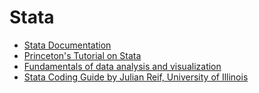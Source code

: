 # Stata
 - [Stata Documentation](https://www.stata.com/features/documentation/)
 - [Princeton's Tutorial on Stata](https://data.princeton.edu/Stata/)
 - [Fundamentals of data analysis and visualization](http://geocenter.github.io/StataTraining/)
 - [Stata Coding Guide by Julian Reif, University of Illinois](https://reifjulian.github.io/guide/)